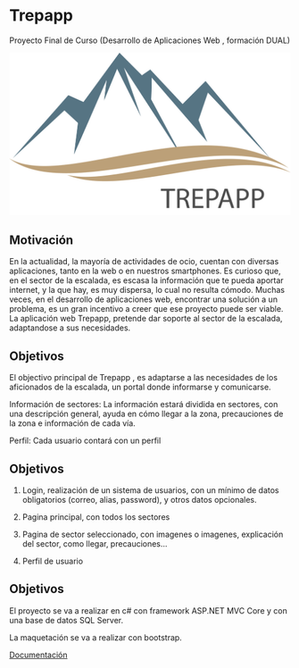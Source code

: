 # Trepapp
Proyecto Final de Curso (Desarrollo de Aplicaciones Web , formación DUAL)

![logo](https://github.com/seergi93/Trepapp/blob/master/imgss/LOGOTREPAPP.png "logo")

## Motivación

En la actualidad, la mayoría de actividades de ocio, cuentan con diversas aplicaciones, tanto en la web o en nuestros smartphones.
Es curioso que, en el sector de la escalada, es escasa la información que te pueda aportar internet, y la que hay, es muy dispersa, lo cual no resulta cómodo. 
Muchas veces, en el desarrollo de aplicaciones web, encontrar una solución a un problema, es un gran incentivo a creer que ese proyecto puede ser viable.
La aplicación web Trepapp, pretende dar soporte al sector de la escalada, adaptandose a sus necesidades. 

## Objetivos

El objectivo principal de Trepapp , es adaptarse a las necesidades de los aficionados de la escalada, un portal donde informarse y comunicarse. 

Información de sectores: La información estará dividida en sectores, con una descripción general, ayuda en cómo llegar a la zona, precauciones de la zona e información de cada vía. 

Perfil: Cada usuario contará con un perfil

## Objetivos

1. Login, realización de un sistema de usuarios, con un mínimo de datos obligatorios (correo, alias, password), y otros datos opcionales.

2. Pagina principal, con todos los sectores

3. Pagina de sector seleccionado, con imagenes o imagenes, explicación del sector, como llegar, precauciones…

4. Perfil de usuario


## Objetivos

El proyecto se va a realizar en c# con framework ASP.NET MVC  Core  y con una base de datos SQL Server. 

La maquetación se va a realizar con bootstrap.







[Documentación](https://drive.google.com/open?id=1_BZaD25pa-JCVoqYF9QxDR_pBboXQcvQAc5gdVmqjpE)
